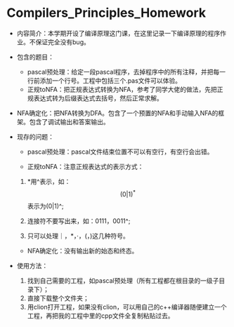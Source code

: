 # Compilers_Principles_Homework

- 内容简介：本学期开设了编译原理这门课，在这里记录一下编译原理的程序作业。不保证完全没有bug。
- 包含的题目：
  - pascal预处理：给定一段pascal程序，去掉程序中的所有注释，并把每一行前添加一个行号。工程中包括三个.pas文件可以体验。
  - 正规toNFA：把正规表达式转换为NFA，参考了同学大佬的做法，先把正规表达式转为后缀表达式去括号，然后正常求解。
- NFA确定化：把NFA转换为DFA。包含了一个预置的NFA和手动输入NFA的框架。包含了调试输出和答案输出。
  
- 现存的问题：
  - pascal预处理：pascal文件结束位置不可以有空行，有空行会出错。


  - 正规toNFA：注意正规表达式的表示方式：
  1. *用^表示，如： $$(0|1)^{\ast}$$表示为(0|1)^;
    
    2. 连接符不要写出来，如：0111，0011^;
    
    3. 只可以处理｜，*，·，(，)这几种符号。


  - NFA确定化：没有输出新的始态和终态。

- 使用方法：
  1. 找到自己需要的工程，如pascal预处理（所有工程都在根目录的一级子目录下）；
  2. 直接下载整个文件夹；
  3. 用clion打开工程，如果没有clion，可以用自己的c++编译器随便建立一个工程，再把我的工程中里的cpp文件全复制粘贴过去。
